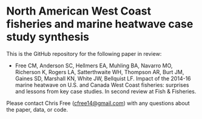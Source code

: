 # North American West Coast fisheries and marine heatwave case study synthesis

This is the GitHub repository for the following paper in review:

* Free CM, Anderson SC, Hellmers EA, Muhling BA, Navarro MO, Richerson K, Rogers LA, Satterthwaite WH, Thompson AR, Burt JM, Gaines SD, Marshall KN, White JW, Bellquist LF. Impact of the 2014-16 marine heatwave on U.S. and Canada West Coast fisheries: surprises and lessons from key case studies. In second review at Fish & Fisheries.

Please contact Chris Free (cfree14@gmail.com) with any questions about the paper, data, or code.

